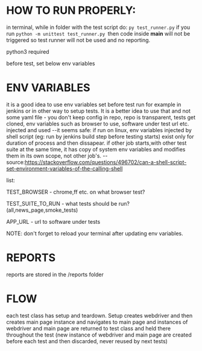 # HOW TO RUN PROPERLY: 

in terminal, while in folder with the test script do: `py test_runner.py`
if you run `python -m unittest test_runner.py `then code inside __main__ will not be triggered so test runner will not be used and no reporting.

python3 required

before test, set below env variables

# ENV VARIABLES

it is a good idea to use env variables set before test run for example in jenkins or in other way to setup tests. It is a better idea to use that and not some yaml file - you don't keep config in repo, repo is transparent, tests get cloned, env variables such as browser to use, software under test url etc. injected and used 
--it seems safe: if run on linux, env variables injected by shell script (eg: run by jenkins build step before testing starts) exist only for duration of process and then dissapear. if other job starts,with other test suite at the same time, it has copy of system env variables and modifies them in its own scope, not other job's.
--source:https://stackoverflow.com/questions/496702/can-a-shell-script-set-environment-variables-of-the-calling-shell

list:
<p>TEST_BROWSER - chrome,ff etc. on what browser test?
<p>TEST_SUITE_TO_RUN - what tests should be run? (all,news_page,smoke_tests)
<p>APP_URL - url to software under tests

NOTE: don't forget to reload your terminal after updating env variables. 


# REPORTS

reports are stored in the /reports folder

# FLOW
each test class has setup and teardown. Setup creates
webdriver and then creates main page instance and navigates to main page
and instances of webdriver and main page are returned to test class
and held there throughout the test (new instance of webdriver and 
main page are created before each test and then discarded, never reused by next tests)